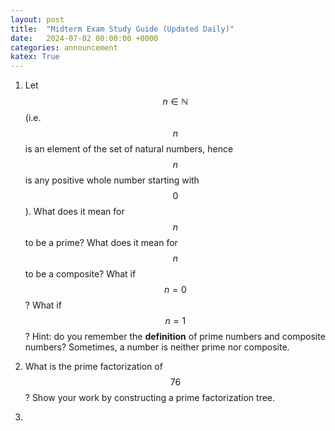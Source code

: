 ```yaml
---
layout: post
title:  "Midterm Exam Study Guide (Updated Daily)"
date:   2024-07-02 00:00:00 +0000
categories: announcement
katex: True
---
```


1. Let $$n \in \mathbb{N}$$ (i.e. $$n$$ is an element of the set of natural numbers, hence $$n$$ is any positive whole number starting with $$0$$). What does it mean for $$n$$ to be a prime? What does it mean for $$n$$ to be a composite? What if $$n = 0$$? What if $$n = 1$$? Hint: do you remember the **definition** of prime numbers and composite numbers? Sometimes, a number is neither prime nor composite.

1. What is the prime factorization of $$76$$? Show your work by constructing a prime factorization tree. 

1. 